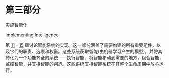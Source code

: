 # 第三部分
实施智能化

Implementing Intelligence

第 [11](https://doi.org/10.1007/978-1-4842-3366-5_11) - [15](https://doi.org/10.1007/978-1-4842-3366-5_15) 章讨论智能系统的实现。这一部分涵盖了需要构建的所有重要组件，以及它们的职责、选项和权衡。这些系统获取智能(由机器学习产生的模型)，并将其转化为一个功能齐全的系统——执行智能，将智能移动到需要的地方，组合智能，监控智能，并支持智能的创造。这些系统支持智能系统在其整个生命周期中放心运行。